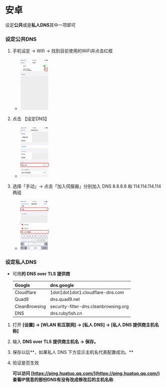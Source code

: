 # 安卓
设定**公共**或是**私人DNS**其中一项即可
### 设定公共DNS

1. 手机设定 → Wifi → 找到目前使用的WiFi并点击红框
    
    - <img src="安卓/pic01.png" width="20%">
    
2. 点击 【设定DNS】
    
    - <img src="安卓/pic03.png" width="20%">
    
3. 选择「手动」→ 点击「加入伺服器」分别加入 DNS 8.8.8.8 和 114.114.114.114 两组
    
    - <img src="安卓/pic02.png" width="20%">
    

### 设定私人DNS

- 可用**的 DNS over TLS 提供商**
    
    
    | Google | dns.google |
    | --- | --- |
    | Cloudflare | 1dot1dot1dot1.cloudflare-dns.com |
    | Quad9 | dns.quad9.net |
    | CleanBrowsing | security-filter-dns.cleanbrowsing.org |
    | DNS | dns.rubyfish.cn |
1. 打开 **[设置] → [WLAN 和互联网] → [私人 DNS] → [私人 DNS 提供商主机名称]** 
2. 输入 **DNS over TLS 提供商主机名 → 保存。**
    
    
    
3. 保存以后**，如果私人 DNS 下方显示主机名代表配置成功。**
    
    
    
4. 验证是否生效
    
    **可以访问 [https://ping.huatuo.qq.com/](https://ping.huatuo.qq.com/) 查看IP信息的部份DNS有没有改成修改后的主机名称**
    
    
